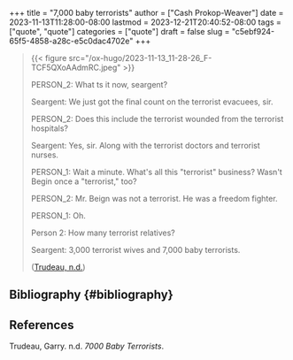 +++
title = "7,000 baby terrorists"
author = ["Cash Prokop-Weaver"]
date = 2023-11-13T11:28:00-08:00
lastmod = 2023-12-21T20:40:52-08:00
tags = ["quote", "quote"]
categories = ["quote"]
draft = false
slug = "c5ebf924-65f5-4858-a28c-e5c0dac4702e"
+++

> {{< figure src="/ox-hugo/2023-11-13_11-28-26_F-TCF5QXoAAdmRC.jpeg" >}}
>
> PERSON_2: What ts it now, seargent?
>
> Seargent: We just got the final count on the terrorist evacuees, sir.
>
> PERSON_2: Does this include the terrorist wounded from the terrorist hospitals?
>
> Seargent: Yes, sir. Along with the terrorist doctors and terrorist nurses.
>
> PERSON_1: Wait a minute. What's all this "terrorist" business? Wasn't Begin once a "terrorist," too?
>
> PERSON_2: Mr. Beign was not a terrorist. He was a freedom fighter.
>
> PERSON_1: Oh.
>
> Person 2: How many terrorist relatives?
>
> Seargent: 3,000 terrorist wives and 7,000 baby terrorists.
>
> (<a href="#citeproc_bib_item_1">Trudeau, n.d.</a>)


## Bibliography {#bibliography}

## References

<style>.csl-entry{text-indent: -1.5em; margin-left: 1.5em;}</style><div class="csl-bib-body">
  <div class="csl-entry"><a id="citeproc_bib_item_1"></a>Trudeau, Garry. n.d. <i>7000 Baby Terrorists</i>.</div>
</div>
